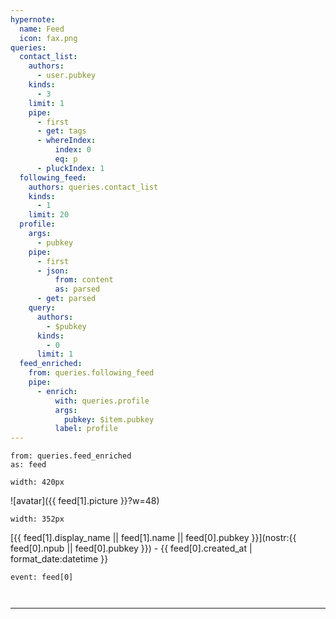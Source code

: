 ```yaml
---
hypernote:
  name: Feed
  icon: fax.png
queries:
  contact_list:
    authors:
      - user.pubkey
    kinds:
      - 3
    limit: 1
    pipe:
      - first
      - get: tags
      - whereIndex:
          index: 0
          eq: p
      - pluckIndex: 1
  following_feed:
    authors: queries.contact_list
    kinds:
      - 1
    limit: 20
  profile:
    args:
      - pubkey
    pipe:
      - first
      - json:
          from: content
          as: parsed
      - get: parsed
    query:
      authors:
        - $pubkey
      kinds:
        - 0
      limit: 1
  feed_enriched:
    from: queries.following_feed
    pipe:
      - enrich:
          with: queries.profile
          args:
            pubkey: $item.pubkey
          label: profile
---
```


```each.start
from: queries.feed_enriched
as: feed
```

```hstack.start
width: 420px
```
![avatar]({{ feed[1].picture }}?w=48)

```vstack.start
width: 352px
```
[{{ feed[1].display_name || feed[1].name || feed[0].pubkey }}](nostr:{{ feed[0].npub || feed[0].pubkey }}) - {{ feed[0].created_at | format_date:datetime }}

```note
event: feed[0]
```

```vstack.end
```

```hstack.end
```

---
```each.end
```
